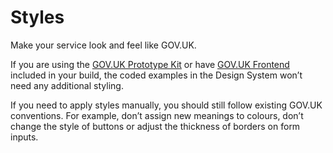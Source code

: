 # Styles

Make your service look and feel like GOV.UK.

If you are using the [GOV.UK Prototype Kit](https://govuk-prototype-kit.herokuapp.com) or have [GOV.UK Frontend](https://github.com/alphagov/govuk-frontend) included in your build, the coded examples in the Design System won’t need any additional styling.

If you need to apply styles manually, you should still follow existing GOV.UK conventions. For example, don’t assign new meanings to colours, don’t change the style of buttons or adjust the thickness of borders on form inputs.